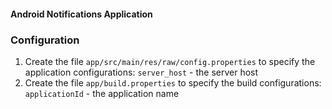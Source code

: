 #### Android Notifications Application

### Configuration
1. Create the file `app/src/main/res/raw/config.properties` to specify the application configurations:
`server_host` - the server host
2. Create the file `app/build.properties` to specify the build configurations:
`applicationId` - the application name
